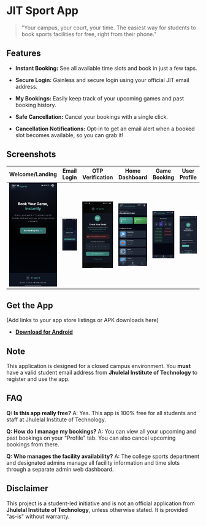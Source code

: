 # JIT Sport App

> "Your campus, your court, your time. The easiest way for students to book sports facilities for free, right from their phone."

## Features

* **Instant Booking:** See all available time slots and book in just a few taps.

* **Secure Login:** Gainless and secure login using your official JIT email address.

* **My Bookings:** Easily keep track of your upcoming games and past booking history.

* **Safe Cancellation:** Cancel your bookings with a single click.

* **Cancellation Notifications:** Opt-in to get an email alert when a booked slot becomes available, so you can grab it!

## Screenshots

| Welcome/Landing | Email Login | OTP Verification | Home Dashboard | Game Booking | User Profile |
| :---: | :---: | :---: | :---: | :---: | :---: |
| ![Welcome Screen](screenshots/image_1.jpg) | ![Email Login](screenshots/image_2.jpg) | ![OTP Verification](screenshots/image_3.jpg) | ![Home Dashboard](screenshots/image_4.jpg) | ![Game Booking](screenshots/image_5.jpg) | ![User Profile](screenshots/image_6.jpg) |

## Get the App

(Add links to your app store listings or APK downloads here)

* [**Download for Android**](https://raw.githubusercontent.com/Apex-ace/Sport-App/main/JIT%20sport.apk)

## Note

This application is designed for a closed campus environment. You **must** have a valid student email address from **Jhulelal Institute of Technology** to register and use the app.

## FAQ

**Q: Is this app really free?**
A: Yes. This app is 100% free for all students and staff at Jhulelal Institute of Technology.

**Q: How do I manage my bookings?**
A: You can view all your upcoming and past bookings on your "Profile" tab. You can also cancel upcoming bookings from there.

**Q: Who manages the facility availability?**
A: The college sports department and designated admins manage all facility information and time slots through a separate admin web dashboard.

## Disclaimer

This project is a student-led initiative and is not an official application from **Jhulelal Institute of Technology**, unless otherwise stated. It is provided "as-is" without warranty.

